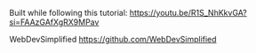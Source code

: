 Built while following this tutorial: https://youtu.be/R1S_NhKkvGA?si=FAAzGAfXgRX9MPav

WebDevSimplified
https://github.com/WebDevSimplified
